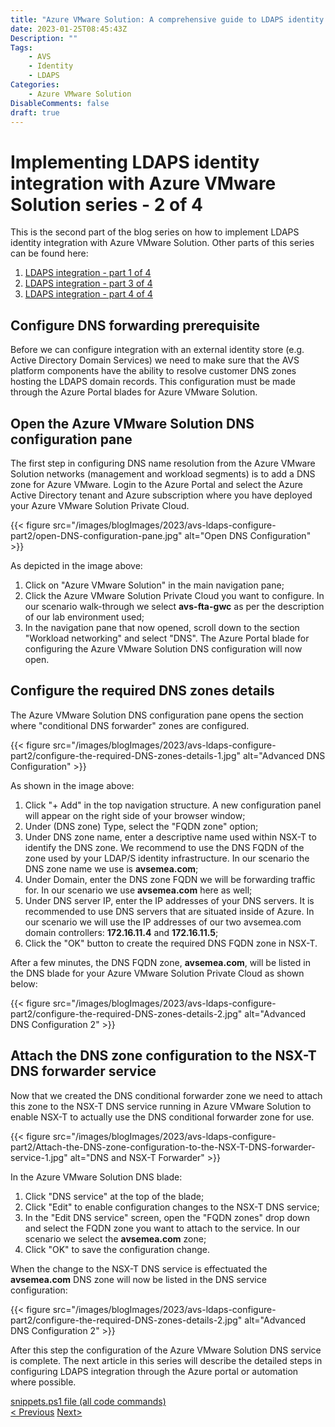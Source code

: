 ```yaml
---
title: "Azure VMware Solution: A comprehensive guide to LDAPS identity integration - Part 2"
date: 2023-01-25T08:45:43Z
Description: ""
Tags:
    - AVS
    - Identity
    - LDAPS
Categories: 
    - Azure VMware Solution
DisableComments: false
draft: true
---
```


# Implementing LDAPS identity integration with Azure VMware Solution series - 2 of 4 #

This is the second part of the blog series on how to implement LDAPS identity integration with Azure VMware Solution. Other parts of this series can be found here:

1. [LDAPS integration - part 1 of 4](../avs-ldaps-configure-part1/)
1. [LDAPS integration - part 3 of 4](../avs-ldaps-configure-part3/)
1. [LDAPS integration - part 4 of 4](../avs-ldaps-configure-part4/)

## Configure DNS forwarding prerequisite ##

Before we can configure integration with an external identity store (e.g. Active Directory Domain Services) we need to make sure that the AVS platform components have the ability to resolve customer DNS zones hosting the LDAPS domain records. This configuration must be made through the Azure Portal blades for Azure VMware Solution.

## Open the Azure VMware Solution DNS configuration pane ##

The first step in configuring DNS name resolution from the Azure VMware Solution networks (management and workload segments) is to add a DNS zone for Azure VMware.
Login to the Azure Portal and select the Azure Active Directory tenant and Azure subscription where you have deployed your Azure VMware Solution Private Cloud.

{{< figure src="/images/blogImages/2023/avs-ldaps-configure-part2/open-DNS-configuration-pane.jpg" alt="Open DNS Configuration" >}}

As depicted in the image above:

1. Click on "Azure VMware Solution" in the main navigation pane;
1. Click the Azure VMware Solution Private Cloud you want to configure. In our scenario walk-through we select **avs-fta-gwc** as per the description of our lab environment used;
1. In the navigation pane that now opened, scroll down to the section "Workload networking" and select "DNS".
The Azure Portal blade for configuring the Azure VMware Solution DNS configuration will now open.

## Configure the required DNS zones details ##

The Azure VMware Solution DNS configuration pane opens the section where "conditional DNS forwarder" zones are configured.

{{< figure src="/images/blogImages/2023/avs-ldaps-configure-part2/configure-the-required-DNS-zones-details-1.jpg" alt="Advanced DNS Configuration" >}}

As shown in the image above:

1. Click "+ Add" in the top navigation structure. A new configuration panel will appear on the right side of your browser window;
1. Under (DNS zone) Type, select the "FQDN zone" option;
1. Under DNS zone name, enter a descriptive name used within NSX-T to identify the DNS zone. We recommend to use the DNS FQDN of the zone used by your LDAP/S identity infrastructure. In our scenario the DNS zone name we use is **avsemea.com**;
1. Under Domain, enter the DNS zone FQDN we will be forwarding traffic for. In our scenario we use **avsemea.com** here as well;
1. Under DNS server IP, enter the IP addresses of your DNS servers. It is recommended to use DNS servers that are situated inside of Azure. In our scenario we will use the IP addresses of our two avsemea.com domain controllers: **172.16.11.4** and **172.16.11.5**;
1. Click the "OK" button to create the required DNS FQDN zone in NSX-T.

After a few minutes, the DNS FQDN zone, **avsemea.com**, will be listed in the DNS blade for your Azure VMware Solution Private Cloud as shown below:

{{< figure src="/images/blogImages/2023/avs-ldaps-configure-part2/configure-the-required-DNS-zones-details-2.jpg" alt="Advanced DNS Configuration 2" >}}

## Attach the DNS zone configuration to the NSX-T DNS forwarder service ##

Now that we created the DNS conditional forwarder zone we need to attach this zone to the NSX-T DNS service running in Azure VMware Solution to enable NSX-T to actually use the DNS conditional forwarder zone for use.

{{< figure src="/images/blogImages/2023/avs-ldaps-configure-part2/Attach-the-DNS-zone-configuration-to-the-NSX-T-DNS-forwarder-service-1.jpg" alt="DNS and NSX-T Forwarder" >}}

In the Azure VMware Solution DNS blade:

1. Click "DNS service" at the top of the blade;
1. Click "Edit" to enable configuration changes to the NSX-T DNS service;
1. In the "Edit DNS service" screen, open the "FQDN zones" drop down and select the FQDN zone you want to attach to the service. In our scenario we select the **avsemea.com** zone;
1. Click "OK" to save the configuration change.

When the change to the NSX-T DNS service is effectuated the **avsemea.com** DNS zone will now be listed in the DNS service configuration:

{{< figure src="/images/blogImages/2023/avs-ldaps-configure-part2/configure-the-required-DNS-zones-details-2.jpg" alt="Advanced DNS Configuration 2" >}}

After this step the configuration of the Azure VMware Solution DNS service is complete.
The next article in this series will describe the detailed steps in configuring LDAPS integration through the Azure portal or automation where possible.

[snippets.ps1 file (all code commands)](../avs-ldaps-configure-part2/snippets.ps1)  
[< Previous](../avs-ldaps-configure-part1/) [Next>](../avs-ldaps-configure-part3/)